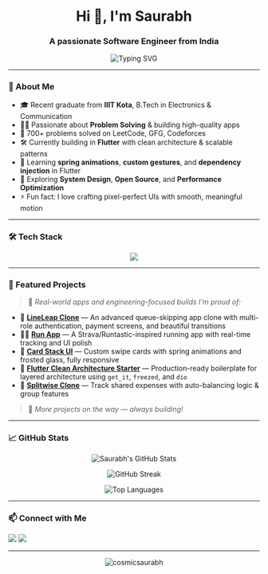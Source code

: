 <!-- README.md -->

<h1 align="center">Hi 👋, I'm Saurabh</h1>
<h3 align="center">A passionate Software Engineer from India</h3>

<p align="center">
  <img src="https://readme-typing-svg.herokuapp.com?font=Fira+Code&duration=2000&pause=1000&color=36BCF7&center=true&vCenter=true&width=500&height=50&lines=Flutter+Engineer;Clean+Architecture+Practitioner;DSA+Problem+Solver;System+Design+Learner" alt="Typing SVG" />
</p>

---

### 🚀 About Me

- 🎓 Recent graduate from **IIIT Kota**, B.Tech in Electronics & Communication
- 👨‍💻 Passionate about **Problem Solving** & building high-quality apps
- 🧠 700+ problems solved on LeetCode, GFG, Codeforces  
- 🛠 Currently building in **Flutter** with clean architecture & scalable patterns
- 🌱 Learning **spring animations**, **custom gestures**, and **dependency injection** in Flutter
- 🧩 Exploring **System Design**, **Open Source**, and **Performance Optimization**
- ⚡ Fun fact: I love crafting pixel-perfect UIs with smooth, meaningful motion

---

### 🛠️ Tech Stack

<p align="center">
  <img src="https://skillicons.dev/icons?i=flutter,dart,react,cpp,python,firebase,git,github,figma,linux,androidstudio,vscode" />
</p>

---

### 🚨 Featured Projects

> 🧩 *Real-world apps and engineering-focused builds I'm proud of:*

- 🧾 **[LineLeap Clone](https://github.com/cosmicsaurabh/lineleap-clone)** — An advanced queue-skipping app clone with multi-role authentication, payment screens, and beautiful transitions  
- 🏃‍♂️ **[Run App](https://github.com/cosmicsaurabh/fitness-app)** — A Strava/Runtastic-inspired running app with real-time tracking and UI polish  
- 🎴 **[Card Stack UI](https://github.com/cosmicsaurabh/card-stack-ui)** — Custom swipe cards with spring animations and frosted glass, fully responsive
- 🧱 **[Flutter Clean Architecture Starter](https://github.com/cosmicsaurabh/flutter-clean-arch-starter)** — Production-ready boilerplate for layered architecture using `get_it`, `freezed`, and `dio`
- 💸 **[Splitwise Clone](https://github.com/cosmicsaurabh/splitwise-clone)** — Track shared expenses with auto-balancing logic & group features

> 🚧 *More projects on the way — always building!*

---

### 📈 GitHub Stats

<p align="center">
  <img src="https://github-readme-stats.vercel.app/api?username=cosmicsaurabh&show_icons=true&theme=radical" alt="Saurabh's GitHub Stats" />
</p>

<p align="center">
  <img src="https://github-readme-streak-stats.herokuapp.com?user=cosmicsaurabh&theme=radical" alt="GitHub Streak" />
</p>

<p align="center">
  <img src="https://github-readme-stats.vercel.app/api/top-langs/?username=cosmicsaurabh&layout=compact&theme=radical" alt="Top Languages" />
</p>

---

### 📫 Connect with Me

<p align="left">
  <a href="https://linkedin.com/in/cosmicsaurabh" target="_blank"><img src="https://img.shields.io/badge/LinkedIn-blue?logo=linkedin&style=for-the-badge" /></a>
  <a href="mailto:cosmicsaurabh@gmail.com"><img src="https://img.shields.io/badge/Gmail-red?logo=gmail&style=for-the-badge" /></a>
</p>

---

<p align="center">
  <img src="https://komarev.com/ghpvc/?username=cosmicsaurabh&label=Profile%20views&color=0e75b6&style=flat" alt="cosmicsaurabh" />
</p>
